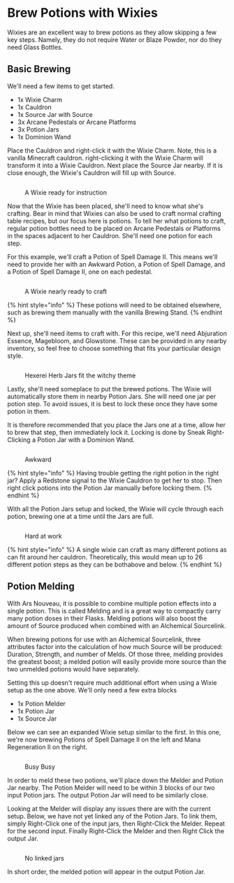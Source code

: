 # Brew Potions with Wixies

Wixies are an excellent way to brew potions as they allow skipping a few key steps. Namely, they do not require Water or Blaze Powder, nor do they need Glass Bottles.

## Basic Brewing

We'll need a few items to get started.&#x20;

* 1x Wixie Charm
* 1x Cauldron
* 1x Source Jar with Source
* 3x Arcane Pedestals or Arcane Platforms
* 3x Potion Jars
* 1x Dominion Wand

Place the Cauldron and right-click it with the Wixie Charm. Note, this is a vanilla Minecraft cauldron. right-clicking it with the Wixie Charm will transform it into a Wixie Cauldron. Next place the Source Jar nearby. If it is close enough, the Wixie's Cauldron will fill up with Source.

<figure><img src="../../.gitbook/assets/image (6).png" alt=""><figcaption><p>A Wixie ready for instruction</p></figcaption></figure>

Now that the Wixie has been placed, she'll need to know what she's crafting. Bear in mind that Wixies can also be used to craft normal crafting table recipes, but our focus here is potions. To tell her what potions to craft, regular potion bottles need to be placed on Arcane Pedestals or Platforms in the spaces adjacent to her Cauldron. She'll need one potion for each step.

For this example, we'll craft a Potion of Spell Damage II. This means we'll need to provide her with an Awkward Potion, a Potion of Spell Damage, and a Potion of Spell Damage II, one on each pedestal.&#x20;

<figure><img src="../../.gitbook/assets/image (2) (1).png" alt=""><figcaption><p>A Wixie nearly ready to craft</p></figcaption></figure>

{% hint style="info" %}
These potions will need to be obtained elsewhere, such as brewing them manually with the vanilla Brewing Stand.&#x20;
{% endhint %}

Next up, she'll need items to craft with. For this recipe, we'll need Abjuration Essence, Magebloom, and Glowstone. These can be provided in any nearby inventory, so feel free to choose something that fits your particular design style.&#x20;

<figure><img src="../../.gitbook/assets/image (3) (1).png" alt=""><figcaption><p>Hexerei Herb Jars fit the witchy theme</p></figcaption></figure>

Lastly, she'll need someplace to put the brewed potions. The Wixie will automatically store them in nearby Potion Jars. She will need one jar per potion step. To avoid issues, it is best to lock these once they have some potion in them.&#x20;

It is therefore recommended that you place the Jars one at a time, allow her to brew that step, then immediately lock it. Locking is done by Sneak Right-Clicking a Potion Jar with a Dominion Wand.&#x20;

<figure><img src="../../.gitbook/assets/image (4) (1).png" alt=""><figcaption><p>Awkward</p></figcaption></figure>

{% hint style="info" %}
Having trouble getting the right potion in the right jar? Apply a Redstone signal to the Wixie Cauldron to get her to stop. Then right click potions into the Potion Jar manually before locking them.
{% endhint %}

With all the Potion Jars setup and locked, the Wixie will cycle through each potion, brewing one at a time until the Jars are full.&#x20;

<figure><img src="../../.gitbook/assets/image (6) (1).png" alt=""><figcaption><p>Hard at work</p></figcaption></figure>

{% hint style="info" %}
A single wixie can craft as many different potions as can fit around her cauldron. Theoretically, this would mean up to 26 different potion steps as they can be bothabove and below.
{% endhint %}

## Potion Melding

With Ars Nouveau, it is possible to combine multiple potion effects into a single potion. This is called Melding and is a great way to compactly carry many potion doses in their Flasks. Melding potions will also boost the amount of Source produced when combined with an Alchemical Sourcelink.&#x20;

When brewing potions for use with an Alchemical Sourcelink, three attributes factor into the calculation of how much Source will be produced: Duration, Strength, and number of Melds. Of those three, melding provides the greatest boost; a melded potion will easily provide more source than the two unmelded potions would have separately.

Setting this up doesn't require much additional effort when using a Wixie setup as the one above. We'll only need a few extra blocks

* 1x Potion Melder
* 1x Potion Jar
* 1x Source Jar

Below we can see an expanded Wixie setup similar to the first. In this one, we're now brewing Potions of Spell Damage II on the left and Mana Regeneration II on the right.&#x20;

<figure><img src="../../.gitbook/assets/image (7).png" alt=""><figcaption><p>Busy Busy</p></figcaption></figure>

In order to meld these two potions, we'll place down the Melder and Potion Jar nearby. The Potion Melder will need to be within 3 blocks of our two input Potion jars. The output Potion Jar will need to be similarly close.&#x20;

Looking at the Melder will display any issues there are with the current setup. Below, we have not yet linked any of the Potion Jars. To link them, simply Right-Click one of the input jars, then Right-Click the Melder. Repeat for the second input. Finally Right-Click the Melder and then Right Click the output Jar.&#x20;

<figure><img src="../../.gitbook/assets/image (8).png" alt=""><figcaption><p>No linked jars</p></figcaption></figure>

In short order, the melded potion will appear in the output Potion Jar.

<figure><img src="../../.gitbook/assets/image (9).png" alt=""><figcaption></figcaption></figure>
